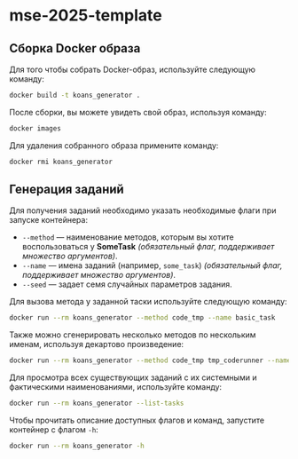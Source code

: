 # mse-2025-template

## Сборка Docker образа

Для того чтобы собрать Docker-образ, используйте следующую команду:

```bash
docker build -t koans_generator .
```

После сборки, вы можете увидеть свой образ, используя команду:

```bash
docker images
```

Для удаления собранного образа примените команду:

```bash
docker rmi koans_generator
```

## Генерация заданий

Для получения заданий необходимо указать необходимые флаги при запуске контейнера:

- `--method` — наименование методов, которым вы хотите воспользоваться у **SomeTask** *(обязательный флаг, поддерживает множество аргументов)*.
- `--name` — имена заданий (например, `some_task`) *(обязательный флаг, поддерживает множество аргументов)*.
- `--seed` — задает семя случайных параметров задания.

Для вызова метода у заданной таски используйте следующую команду:

```bash
docker run --rm koans_generator --method code_tmp --name basic_task
```

Также можно сгенерировать несколько методов по нескольким именам, используя декартово произведение:

```bash
docker run --rm koans_generator --method code_tmp tmp_coderunner --name basic_task about_array_task --seed 1235
```

Для просмотра всех существующих заданий с их системными и фактическими наименованиями, используйте команду:

```bash
docker run --rm koans_generator --list-tasks
```

Чтобы прочитать описание доступных флагов и команд, запустите контейнер с флагом `-h`:

```bash
docker run --rm koans_generator -h
```